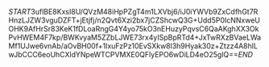 $START$3uflBE8KxsI8U/QVzM48iHpPZgT4m1LXVbj6/iJ0iYWVb9ZxCdfhGt7RHnzLJZW3vguDZFT+jEtjfj/n2Qvt6Xzi2bx7jCZShcwQ3G+Udd5P0IcNNxweUOHK9AfHrSr83KeK1fDLoaRngG4Y4yo75kO3nEHuzyPqvsC6QaAKghXX3OkPvHWEM4F7kp/BWKvyaM5ZZbLJWE73rx4yISpBpRTd4+JxTwRXzBVaeLWaMf1UJwe6vnAb/aOvBH00f+1IxuFzPz10EvSXkw8l3h9Hyak30z+Ztzz4A8hlLwJbCCC6eoUhCXldYNpeWTCPVMXE0QFlyEPO6wDiLD4eO25glQ==$END$